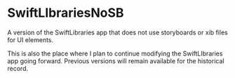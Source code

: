 # SwiftLIbrariesNoSB

A version of the SwiftLibraries app that does not use storyboards or xib files for UI elements.

This is also the place where I plan to continue modifying the SwiftLIbraries app going forward. Previous versions will remain available for the historical record.
